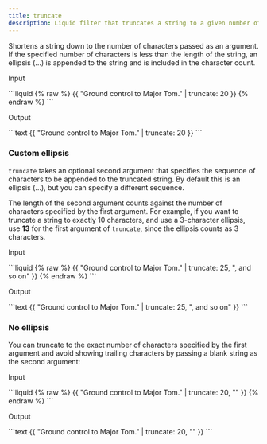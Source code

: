 ```yaml
---
title: truncate
description: Liquid filter that truncates a string to a given number of characters.
---
```


Shortens a string down to the number of characters passed as an argument. If the specified number of characters is less than the length of the string, an ellipsis (...) is appended to the string and is included in the character count.

<p class="code-label">Input</p>
```liquid
{% raw %}
{{ "Ground control to Major Tom." | truncate: 20 }}
{% endraw %}
```

<p class="code-label">Output</p>
```text
{{ "Ground control to Major Tom." | truncate: 20 }}
```

### Custom ellipsis

`truncate` takes an optional second argument that specifies the sequence of characters to be appended to the truncated string. By default this is an ellipsis (...), but you can specify a different sequence.

The length of the second argument counts against the number of characters specified by the first argument. For example, if you want to truncate a string to exactly 10 characters, and use a 3-character ellipsis, use **13** for the first argument of `truncate`, since the ellipsis counts as 3 characters.

<p class="code-label">Input</p>
```liquid
{% raw %}
{{ "Ground control to Major Tom." | truncate: 25, ", and so on" }}
{% endraw %}
```

<p class="code-label">Output</p>
```text
{{ "Ground control to Major Tom." | truncate: 25, ", and so on" }}
```

### No ellipsis

You can truncate to the exact number of characters specified by the first argument and avoid showing trailing characters by passing a blank string as the second argument:

<p class="code-label">Input</p>
```liquid
{% raw %}
{{ "Ground control to Major Tom." | truncate: 20, "" }}
{% endraw %}
```

<p class="code-label">Output</p>
```text
{{ "Ground control to Major Tom." | truncate: 20, "" }}
```
